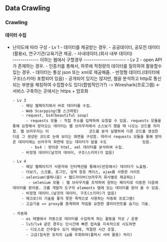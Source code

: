 ## Data Crawling
### Crawling

#### 데이터 수집
- 난이도에 따라 구성
      - Lv 1
          - 데이터를 제공받는 경우.
            - 공공데이터, 공모전 데이터(활용x), 연구기관/교육기관 제공.
            - 사내데이터.(회사 내부 데이터)             
        ------------- 이하는 웹에서 구할경우 ---------------------
      - Lv 2
          - open API가 존재하는 경우.
          - 인증키를 통해서, 하루에 적정량의 데이터를 질의하여 활용할수 있는 경우.
          - 데이터는 통상 json 또는 xml로 제공해줌.
          - 반정형 데이터.(데이터에 구조(스키마) 포함되어 있음)
          - 공개되어 있지는 않지만, 웹을 분석하고 http로 통신되는 부분을 체킹하여 수집할수도 있다(합법적인가?) -> Wireshark(프로그램) <- 서비스 구축하는 곳에서는 https + 암호화

      - Lv 3
          - 해당 웹페이지에서 바로 데이터를 수집.
          - Web Scarpping(웹 스크레핑)
          - request, bs4(beautiful soup)
            - requests 모듈 : 직접 주소를 입력하여 요청할 수 있음. requests 모듈을 통해 요청해서 받아오는 데이터는 웹 브라우저에서 소스보기 했을 때 나오는 코드를 의미함. 웹 브라우저는 이                  코드를 분석 실행하여 다른 코드를 생성한 다음 그 생성된 코드로 눈에 보이는 화면을 구성함. 따라서 requests 모듈을 통해 받아온 데이터에는 브라우저 화면에 있는 데이터가 없을 수도                있음.
              - bs4 : 받아온 html, xml 데이터를 분석하여 수집.
          - 비정형 데이터(날것의 데이터, 구조(스키마)가 없음)
                
      - Lv 4
          - 해당 웹페이지가 사용자와 인터렉션을 통해서(반응해서) 데이터가 노출됨.
          - 더보기, 스크롤, 로그인, 검색 등등 케이스, ajax를 사용한 사이트
          - selenium(셀레니움) + 웹드라이버(브라우저 회사별로 제공하는)
             - selenium 모듈 : 웹 브라우저를 조작하여 원하는 페이지로 이동한 다음에 데이터를 받아옴. 크롬 개발자 도구의 elements 탭에 있는 데이터를 받아 올 수 있음.
          - 비정형 데이터.(날것의 데이터, 구조(스키마)가 없음)
          - 매크로(이 기술을 좋지 못한 목적으로 사용하는 자동화 프로그램)
          - 고급기술 => proxy를 중계하여 작업을 요청한 클라이언트를 숨기는 기술.
        
      - 자동화
          - os 레벨에서 자동으로 데이터를 수집하게 하는 활동을 작성 / 운용 
          - lv3/lv4 걑은 경우는 단시간에 빠른 접속을 지속적으로 시도하면
            - 디도스로 간주할수 있기 때문에, 적절한 시간 조절.
            - 고급(접속한 유저의 ip를 우회하여(플락시 서버 활용) 처리)






